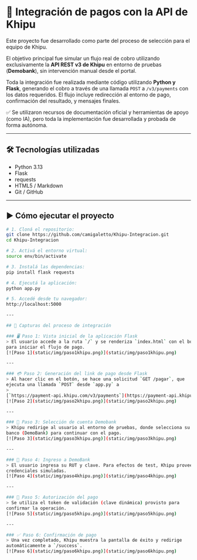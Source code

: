 # 💸 Integración de pagos con la API de Khipu

Este proyecto fue desarrollado como parte del proceso de selección para el 
equipo de Khipu.

El objetivo principal fue simular un flujo real de cobro utilizando 
exclusivamente la **API REST v3 de Khipu** en entorno de pruebas 
(**Demobank**), sin intervención manual desde el portal.

Toda la integración fue realizada mediante código utilizando **Python y 
Flask**, generando el cobro a través de una llamada `POST` a 
`/v3/payments` con los datos requeridos. El flujo incluye redirección al 
entorno de pago, confirmación del resultado, y mensajes finales.

✅ Se utilizaron recursos de documentación oficial y herramientas de apoyo 
(como IA), pero toda la implementación fue desarrollada y probada de forma 
autónoma.

---

## 🛠 Tecnologías utilizadas

- Python 3.13  
- Flask  
- requests  
- HTML5 / Markdown  
- Git / GitHub

---

## ▶️ Cómo ejecutar el proyecto

```bash
# 1. Cloná el repositorio:
git clone https://github.com/camigaletto/Khipu-Integracion.git
cd Khipu-Integracion

# 2. Activá el entorno virtual:
source env/bin/activate

# 3. Instalá las dependencias:
pip install flask requests

# 4. Ejecutá la aplicación:
python app.py

# 5. Accedé desde tu navegador:
http://localhost:5000

---

## 📸 Capturas del proceso de integración

### 🖥️ Paso 1: Vista inicial de la aplicación Flask
> El usuario accede a la ruta `/` y se renderiza `index.html` con el botón 
para iniciar el flujo de pago.  
[![Paso 1](static/img/paso1khipu.png)](static/img/paso1khipu.png)

---

### 💳 Paso 2: Generación del link de pago desde Flask
> Al hacer clic en el botón, se hace una solicitud `GET /pagar`, que 
ejecuta una llamada `POST` desde `app.py` a  
> 
[`https://payment-api.khipu.com/v3/payments`](https://payment-api.khipu.com/v3/payments).  
[![Paso 2](static/img/paso2khipu.png)](static/img/paso2khipu.png)

---

### 🏦 Paso 3: Selección de cuenta Demobank
> Khipu redirige al usuario al entorno de pruebas, donde selecciona su 
banco (DemoBank) para continuar con el pago.  
[![Paso 3](static/img/paso3khipu.png)](static/img/paso3khipu.png)

---

### 🔐 Paso 4: Ingreso a DemoBank
> El usuario ingresa su RUT y clave. Para efectos de test, Khipu provee 
credenciales simuladas.  
[![Paso 4](static/img/paso4khipu.png)](static/img/paso4khipu.png)

---

### 📲 Paso 5: Autorización del pago
> Se utiliza el token de validación (clave dinámica) provisto para 
confirmar la operación.  
[![Paso 5](static/img/paso5khipu.png)](static/img/paso5khipu.png)

---

### ✅ Paso 6: Confirmación de pago
> Una vez completado, Khipu muestra la pantalla de éxito y redirige 
automáticamente a `/success`.  
[![Paso 6](static/img/paso6khipu.png)](static/img/paso6khipu.png)

















